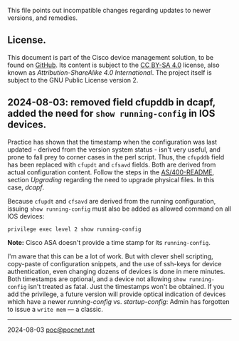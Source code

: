 This file points out incompatible changes regarding updates to newer versions, and remedies.

## License.
This document is part of the Cisco device management solution, to be found on [GitHub](https://github.com/PoC-dev/cisco-erfassung). Its content is subject to the [CC BY-SA 4.0](https://creativecommons.org/licenses/by-sa/4.0/) license, also known as *Attribution-ShareAlike 4.0 International*. The project itself is subject to the GNU Public License version 2.

## 2024-08-03: removed field cfupddb in dcapf, added the need for `show running-config` in IOS devices.
Practice has shown that the timestamp when the configuration was last updated - derived from the version system status - isn't very useful, and prone to fall prey to corner cases in the perl script. Thus, the `cfupddb` field has been replaced with `cfupdt` and `cfsavd` fields. Both are derived from actual configuration content. Follow the steps in the [AS/400-README](as400/README.md), section *Upgrading* regarding the need to upgrade physical files. In this case, *dcapf*.

Because `cfupdt` and `cfsavd` are derived from the running configuration, issuing `show running-config` must also be added as allowed command on all IOS devices:
```
privilege exec level 2 show running-config
```

**Note:** Cisco ASA doesn't provide a time stamp for its `running-config`.

I'm aware that this can be a lot of work. But with clever shell scripting, copy-paste of configuration snippets, and the use of ssh-keys for device authentication, even changing dozens of devices is done in mere minutes. Both timestamps are optional, and a device not allowing `show running-config` isn't treated as fatal. Just the timestamps won't be obtained. If you add the privilege, a future version will provide optical indication of devices which have a newer *running-config* vs. *startup-config*: Admin has forgotten to issue a `write mem` — a classic.

----

2024-08-03 poc@pocnet.net
